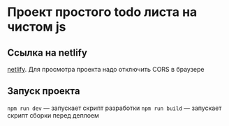 # Проект простого todo листа на чистом js

## Ссылка на netlify
[netlify]([https://658735ac7e948fbb33d02e8a--lustrous-pothos-454daf.netlify.app/](https://65c5e77596caa77a29228847--teal-parfait-b5df6f.netlify.app/)).
Для просмотра проекта надо отключить CORS в браузере

## Запуск проекта
`npm run dev` — запускает скрипт разработки
`npm run build` — запускает скрипт сборки перед деплоем
